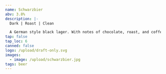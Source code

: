 ```yaml
---
name: Schwarzbier
abv: 3.8%
description: |-
  Dark | Roast | Clean

  A German style black lager. With notes of chocolate, roast, and coffee.
tap: false
tap_loc: 6
canned: false
logo: /upload/draft-only.svg
images:
  - image: /upload/schwarzbier.jpg
tags: beer
---
```

